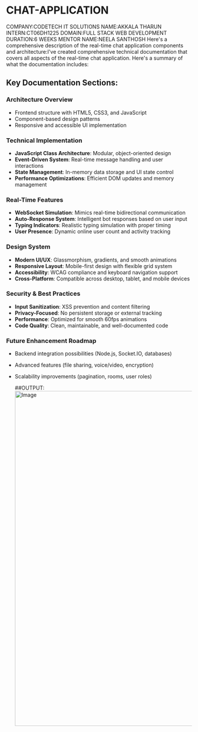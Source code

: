 # CHAT-APPLICATION 
COMPANY:CODETECH IT SOLUTIONS
NAME:AKKALA THARUN
INTERN:CT06DH1225
DOMAIN:FULL STACK WEB DEVELOPMENT
DURATION:6 WEEKS
MENTOR NAME:NEELA SANTHOSH
Here's a comprehensive description of the real-time chat application components and architecture:I've created comprehensive technical documentation that covers all aspects of the real-time chat application. Here's a summary of what the documentation includes:

## Key Documentation Sections:

### **Architecture Overview**
- Frontend structure with HTML5, CSS3, and JavaScript
- Component-based design patterns
- Responsive and accessible UI implementation

### **Technical Implementation**
- **JavaScript Class Architecture**: Modular, object-oriented design
- **Event-Driven System**: Real-time message handling and user interactions
- **State Management**: In-memory data storage and UI state control
- **Performance Optimizations**: Efficient DOM updates and memory management

### **Real-Time Features**
- **WebSocket Simulation**: Mimics real-time bidirectional communication
- **Auto-Response System**: Intelligent bot responses based on user input
- **Typing Indicators**: Realistic typing simulation with proper timing
- **User Presence**: Dynamic online user count and activity tracking

### **Design System**
- **Modern UI/UX**: Glassmorphism, gradients, and smooth animations
- **Responsive Layout**: Mobile-first design with flexible grid system
- **Accessibility**: WCAG compliance and keyboard navigation support
- **Cross-Platform**: Compatible across desktop, tablet, and mobile devices

### **Security & Best Practices**
- **Input Sanitization**: XSS prevention and content filtering
- **Privacy-Focused**: No persistent storage or external tracking
- **Performance**: Optimized for smooth 60fps animations
- **Code Quality**: Clean, maintainable, and well-documented code

### **Future Enhancement Roadmap**
- Backend integration possibilities (Node.js, Socket.IO, databases)
- Advanced features (file sharing, voice/video, encryption)
- Scalability improvements (pagination, rooms, user roles)

  ##OUTPUT:<img width="1909" height="908" alt="Image" src="https://github.com/user-attachments/assets/94caa166-9b9c-4d2f-9324-8377a01d9e02" />
